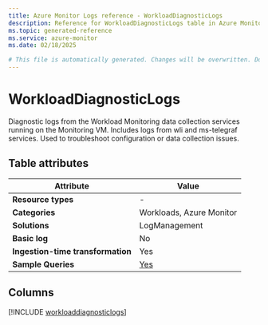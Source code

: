 ```yaml
---
title: Azure Monitor Logs reference - WorkloadDiagnosticLogs
description: Reference for WorkloadDiagnosticLogs table in Azure Monitor Logs.
ms.topic: generated-reference
ms.service: azure-monitor
ms.date: 02/18/2025

# This file is automatically generated. Changes will be overwritten. Do not change this file directly.
---
```


# WorkloadDiagnosticLogs

Diagnostic logs from the Workload Monitoring data collection services running on the Monitoring VM. Includes logs from wli and ms-telegraf services. Used to troubleshoot configuration or data collection issues.


## Table attributes

|Attribute|Value|
|---|---|
|**Resource types**|-|
|**Categories**|Workloads, Azure Monitor|
|**Solutions**| LogManagement|
|**Basic log**|No|
|**Ingestion-time transformation**|Yes|
|**Sample Queries**|[Yes](/azure/azure-monitor/reference/queries/workloaddiagnosticlogs)|



## Columns
  
[!INCLUDE [workloaddiagnosticlogs](~/reusable-content/ce-skilling/azure/includes/azure-monitor/reference/tables/workloaddiagnosticlogs-include.md)]

